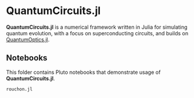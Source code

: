 # QuantumCircuits.jl

**QuantumCircuits.jl** is a numerical framework written in Julia for simulating quantum evolution, with a focus on superconducting circuits, and builds on [QuantumOptics.jl](https://github.com/qojulia/QuantumOptics.jl).

## Notebooks

This folder contains Pluto notebooks that demonstrate usage of **QuantumCircuits.jl**.

`rouchon.jl`

